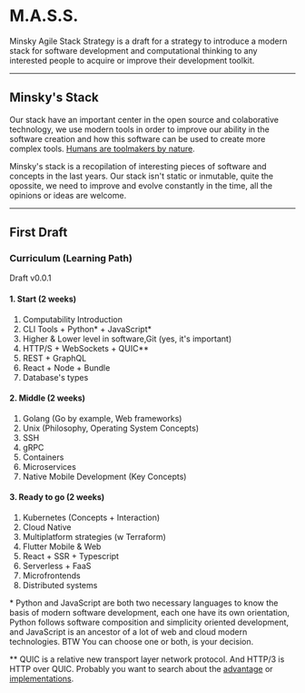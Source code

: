 # M.A.S.S.
Minsky Agile Stack Strategy is a draft for a strategy to introduce a modern stack for software development and computational thinking to any interested people to acquire or improve their development toolkit.

---
## Minsky's Stack
Our stack have an important center in the open source and colaborative technology, we use modern tools in order to improve our ability in the software creation and how this software can be used to create more complex tools. [Humans are toolmakers by nature](https://medium.com/@irasocol/humans-are-by-their-very-nature-tool-users-and-tool-makers-c18081f8b50a). 

Minsky's stack is a recopilation of interesting pieces of software and concepts in the last years. Our stack isn't static or inmutable, quite the opossite, we need to improve and evolve constantly in the time, all the opinions or ideas are welcome. 

---

## First Draft
### Curriculum (Learning Path)
Draft v0.0.1

#### 1. Start (2 weeks)
1. Computability Introduction
2. CLI Tools + Python* + JavaScript*
3. Higher & Lower level in software,Git (yes, it's important)
4. HTTP/S + WebSockets + QUIC**
5. REST + GraphQL
6. React + Node + Bundle
7. Database's types

#### 2. Middle (2 weeks)
1. Golang (Go by example, Web frameworks)
2. Unix (Philosophy, Operating System Concepts)
3. SSH
4. gRPC
5. Containers
6. Microservices
7. Native Mobile Development (Key Concepts)

#### 3. Ready to go (2 weeks)
1. Kubernetes (Concepts + Interaction)
2. Cloud Native
3. Multiplatform strategies (w Terraform)
4. Flutter Mobile & Web
5. React + SSR + Typescript
6. Serverless + FaaS
7. Microfrontends
8. Distributed systems

\* Python and JavaScript are both two necessary languages to know the basis of modern software development, each one have its own orientation, Python follows software composition and simplicity oriented development, and JavaScript is an ancestor of a lot of web and cloud modern technologies. BTW You can choose one or both, is your decision.

** QUIC is a relative new transport layer network protocol. And HTTP/3 is HTTP over QUIC. Probably you want to search about the [advantage](ionos.com/digitalguide/hosting/technical-matters/quic-the-internet-transport-protocol-based-on-udp/#:~:text=guide%20will%20illustrate%3A-,Faster%20Connections,the%20UDP-based%20Google%20solution.) or [implementations](https://quicwg.org).
